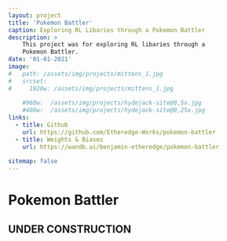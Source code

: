 ```yaml
---
layout: project
title: 'Pokemon Battler'
caption: Exploring RL Libaries through a Pokemon Battler
description: >
    This project was for exploring RL libaries through a 
    Pokemon Battler.
date: '01-01-2021'
image: 
#   path: /assets/img/projects/mittens_1.jpg
#   srcset: 
#     1920w: /assets/img/projects/mittens_1.jpg
    
    #960w:  /assets/img/projects/hydejack-site@0,5x.jpg
    #480w:  /assets/img/projects/hydejack-site@0,25x.jpg
links:
  - title: Github
    url: https://github.com/Etheredge-Works/pokemon-battler
  - title: Weights & Biases
    url: https://wandb.ai/benjamin-etheredge/pokemon-battler
    
sitemap: false
---
```


# Pokemon Battler
## UNDER CONSTRUCTION
